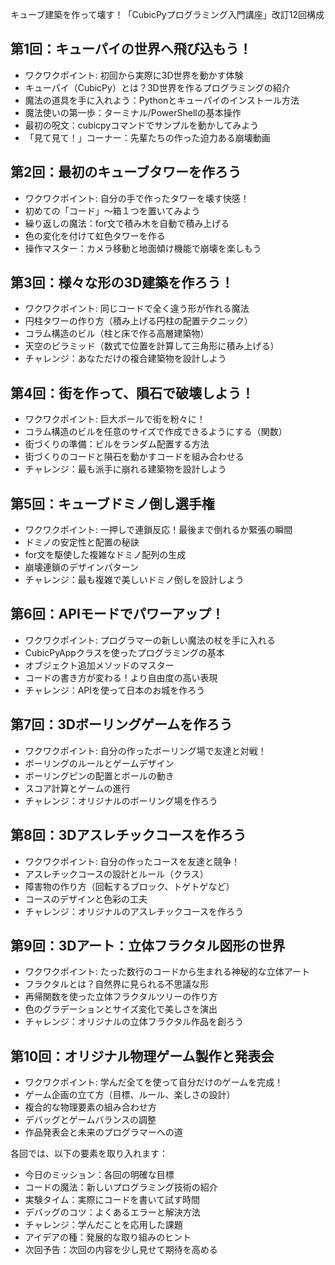キューブ建築を作って壊す！「CubicPyプログラミング入門講座」改訂12回構成


## 第1回：キューパイの世界へ飛び込もう！
* ワクワクポイント: 初回から実際に3D世界を動かす体験
* キューパイ（CubicPy）とは？3D世界を作るプログラミングの紹介
* 魔法の道具を手に入れよう：Pythonとキューパイのインストール方法
* 魔法使いの第一歩：ターミナル/PowerShellの基本操作
* 最初の呪文：cubicpyコマンドでサンプルを動かしてみよう
* 「見て見て！」コーナー：先輩たちの作った迫力ある崩壊動画

## 第2回：最初のキューブタワーを作ろう
* ワクワクポイント: 自分の手で作ったタワーを壊す快感！
* 初めての「コード」〜箱１つを置いてみよう
* 繰り返しの魔法：for文で積み木を自動で積み上げる
* 色の変化を付けて虹色タワーを作る
* 操作マスター：カメラ移動と地面傾け機能で崩壊を楽しもう

## 第3回：様々な形の3D建築を作ろう！
* ワクワクポイント: 同じコードで全く違う形が作れる魔法
* 円柱タワーの作り方（積み上げる円柱の配置テクニック）
* コラム構造のビル（柱と床で作る高層建築物）
* 天空のピラミッド（数式で位置を計算して三角形に積み上げる）
* チャレンジ：あなただけの複合建築物を設計しよう

## 第4回：街を作って、隕石で破壊しよう！
* ワクワクポイント: 巨大ボールで街を粉々に！
* コラム構造のビルを任意のサイズで作成できるようにする（関数）
* 街づくりの準備：ビルをランダム配置する方法
* 街づくりのコードと隕石を動かすコードを組み合わせる
* チャレンジ：最も派手に崩れる建築物を設計しよう

## 第5回：キューブドミノ倒し選手権
* ワクワクポイント: 一押しで連鎖反応！最後まで倒れるか緊張の瞬間
* ドミノの安定性と配置の秘訣
* for文を駆使した複雑なドミノ配列の生成
* 崩壊連鎖のデザインパターン
* チャレンジ：最も複雑で美しいドミノ倒しを設計しよう

## 第6回：APIモードでパワーアップ！
* ワクワクポイント: プログラマーの新しい魔法の杖を手に入れる
* CubicPyAppクラスを使ったプログラミングの基本
* オブジェクト追加メソッドのマスター
* コードの書き方が変わる！より自由度の高い表現
* チャレンジ：APIを使って日本のお城を作ろう

## 第7回：3Dボーリングゲームを作ろう
* ワクワクポイント: 自分の作ったボーリング場で友達と対戦！
* ボーリングのルールとゲームデザイン
* ボーリングピンの配置とボールの動き
* スコア計算とゲームの進行
* チャレンジ：オリジナルのボーリング場を作ろう

## 第8回：3Dアスレチックコースを作ろう
* ワクワクポイント: 自分の作ったコースを友達と競争！
* アスレチックコースの設計とルール（クラス）
* 障害物の作り方（回転するブロック、トゲトゲなど）
* コースのデザインと色彩の工夫
* チャレンジ：オリジナルのアスレチックコースを作ろう

## 第9回：3Dアート：立体フラクタル図形の世界
* ワクワクポイント: たった数行のコードから生まれる神秘的な立体アート
* フラクタルとは？自然界に見られる不思議な形
* 再帰関数を使った立体フラクタルツリーの作り方
* 色のグラデーションとサイズ変化で美しさを演出
* チャレンジ：オリジナルの立体フラクタル作品を創ろう

## 第10回：オリジナル物理ゲーム製作と発表会
* ワクワクポイント: 学んだ全てを使って自分だけのゲームを完成！
* ゲーム企画の立て方（目標、ルール、楽しさの設計）
* 複合的な物理要素の組み合わせ方
* デバッグとゲームバランスの調整
* 作品発表会と未来のプログラマーへの道

各回では、以下の要素を取り入れます：
* 今日のミッション：各回の明確な目標
* コードの魔法：新しいプログラミング技術の紹介
* 実験タイム：実際にコードを書いて試す時間
* デバッグのコツ：よくあるエラーと解決方法
* チャレンジ：学んだことを応用した課題
* アイデアの種：発展的な取り組みのヒント
* 次回予告：次回の内容を少し見せて期待を高める

